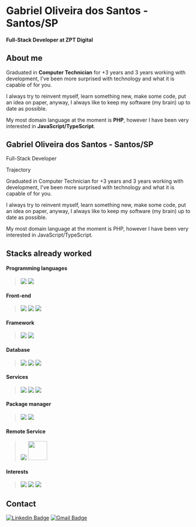 
# Gabriel Oliveira dos Santos - Santos/SP

#### Full-Stack Developer at ZPT Digital

## About me

Graduated in **Computer Technician** for +3 years and 3 years working with development, I've been more surprised with technology and what it is capable of for you.

I always try to reinvent myself, learn something new, make some code, put an idea on paper, anyway, I always like to keep my software (my brain) up to date as possible.

My most domain language at the moment is **PHP**, however I have been very interested in **JavaScript/TypeScript**.

## Gabriel Oliveira dos Santos - Santos/SP
Full-Stack Developer

Trajectory

Graduated in Computer Technician for +3 years and 3 years working with development, I've been more surprised with technology and what it is capable of for you.

I always try to reinvent myself, learn something new, make some code, put an idea on paper, anyway, I always like to keep my software (my brain) up to date as possible.

My most domain language at the moment is PHP, however I have been very interested in JavaScript/TypeScript.

## Stacks already worked
#### Programming languages
> <img src="https://img.icons8.com/officel/58/000000/php-logo.png"/>
> <img src="https://img.icons8.com/color/58/000000/c-sharp-logo-2.png"/> 
#### Front-end
> <img src="https://img.icons8.com/color/58/000000/html-5--v1.png"/>
> <img src="https://img.icons8.com/color/58/000000/css3.png"/>
> <img src="https://img.icons8.com/color/58/000000/javascript.png"/>

#### Framework
> <img src="https://img.icons8.com/color/58/000000/symfony.png"/>
> <img src="https://img.icons8.com/fluent/58/000000/laravel.png"/>

#### Database
> <img src="https://img.icons8.com/color/58/000000/mysql-logo.png"/>
> <img src="https://img.icons8.com/color/58/000000/oracle-logo.png"/>
> <img src="https://img.icons8.com/color/48/000000/microsoft-sql-server.png"/>

#### Services
> <img src="https://img.icons8.com/fluent/58/000000/docker.png"/>
> <img src="https://img.icons8.com/color/58/000000/amazon-web-services.png"/>
> <img src="https://img.icons8.com/color/58/000000/git.png"/>

#### Package manager
> <img src="https://img.icons8.com/color/58/000000/npm.png"/>
> <img src="https://img.icons8.com/windows/58/000000/yarn-logo.png"/>

#### Remote Service
> <img src="https://img.icons8.com/material-sharp/58/000000/github.png"/>
> <img src="https://cdn.iconscout.com/icon/free/png-512/bitbucket-3521305-2944724.png" width="52">

#### Interests
> <img src="https://img.icons8.com/color/58/000000/nodejs.png"/>
> <img src="https://img.icons8.com/color/58/000000/react-native.png"/>
> <img src="https://img.icons8.com/color/58/000000/typescript.png"/>

## Contact
[![Linkedin Badge](https://img.shields.io/badge/-Gabriel%20Oliveira-blue?style=flat-square&logo=Linkedin&logoColor=white&link=https://www.linkedin.com/in/gabriel-oliveira-b6353a16b/)](https://www.linkedin.com/in/gabriel-oliveira-b6353a16b/) 
[![Gmail Badge](https://img.shields.io/badge/-oldsgabriel@gmail.com-red?style=flat-square&logo=Gmail&logoColor=white&link=mailto:oldsgabriel@gmail.com)](mailto:oldsgabriel@gmail.com)
